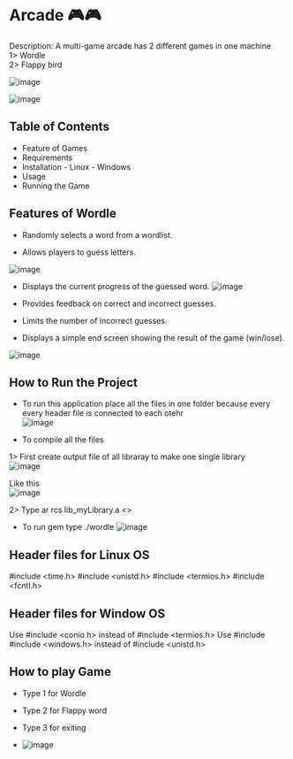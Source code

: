 # Arcade 🎮🎮

 Description: A multi-game arcade has 2 different games in one machine</br>
             1> Wordle</br>
             2> Flappy bird</br>


  ![image](https://github.com/user-attachments/assets/a7ce2496-652b-423f-9fb0-6877b21fe8ca)</br>



 ![image](https://github.com/user-attachments/assets/d6fd9cd6-4051-4d66-95e4-a7ac84f37bc5)  


## Table of Contents
- Feature of Games
- Requirements
- Installation
         - Linux
          - Windows
- Usage
- Running the Game



## Features of Wordle

- Randomly selects a word from a  wordlist.

- Allows players to guess letters.

![image](https://github.com/user-attachments/assets/14107781-c2ac-4c18-820e-6277129f17c7)

- Displays the current progress of the guessed word.
![image](https://github.com/user-attachments/assets/91088780-7eb4-497e-8680-1ce814bbaf98)

- Provides feedback on correct and incorrect guesses.

- Limits the number of incorrect guesses.

- Displays a simple end screen showing the result of the game (win/lose).

 ![image](https://github.com/user-attachments/assets/4904b289-d7d5-436c-8b7c-549a4c0ab7e2)


## How to Run the Project
- To run this application place all the files in one folder because
 every every header file is connected to each otehr</br>
 ![image](https://github.com/user-attachments/assets/9efc4a46-3931-45fa-99dd-c5d9a8cdd754)

 - To compile all the files
   
 1> First create output file of all libraray to make one single library  </br>
   ![image](https://github.com/user-attachments/assets/f4986bcb-8278-4206-99c7-587d527b234e)  

  Like this  </br>
![image](https://github.com/user-attachments/assets/c746e42f-9574-4fbb-a251-463a6c0a9fc7)  

2> Type  ar rcs lib_myLibrary.a  <>




 - To run gem type ./wordle
 ![image](https://github.com/user-attachments/assets/9db9788b-c88f-4ccb-a7cd-5324a059dd20)

## Header files for Linux OS
#include <time.h>
#include <unistd.h>
#include <termios.h>
#include <fcntl.h>

## Header files for Window OS

Use #include <conio.h>   instead of #include <termios.h>
Use #include #include <windows.h>   instead of #include <unistd.h>

## How to play Game

- Type 1 for Wordle
- Type 2 for Flappy word
- Type 3 for exiting 


- ![image](https://github.com/user-attachments/assets/e3cb1e28-7af8-4838-8b8c-bf2e2bbf3611)
